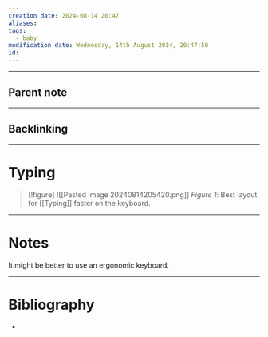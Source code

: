 ```yaml
---
creation date: 2024-08-14 20:47
aliases: 
tags:
  - baby
modification date: Wednesday, 14th August 2024, 20:47:50
id:
---
```

--- 
## Parent note
---
## Backlinking


---
# Typing
>[!figure] ![[Pasted image 20240814205420.png]]
>*Figure 1*: Best layout for [[Typing]] faster on the keyboard.


---
# Notes
It might be better to use an ergonomic keyboard.

---
# Bibliography
+ 